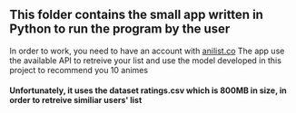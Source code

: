 ## This folder contains the small app written in Python to run the program by the user

In order to work, you need to have an account with [anilist.co](www.anilist.co)
The app use the available API to retreive your list and use the model developed in this project to recommend you 10 animes



#### Unfortunately, it uses the dataset ratings.csv which is 800MB in size, in order to retreive similiar users' list
